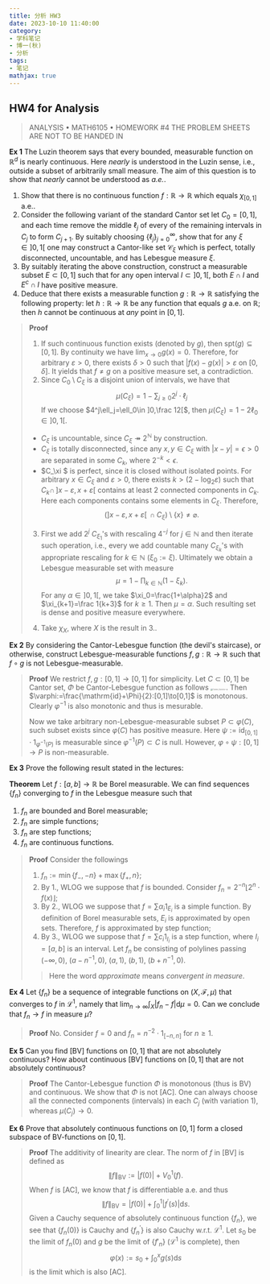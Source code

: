 ```yaml
---
title: 分析 HW3
date: 2023-10-10 11:40:00
category: 
- 学科笔记
- 博一(秋)
- 分析
tags: 
- 笔记
mathjax: true
---
```


## HW4 for Analysis

> ANALYSIS $\bullet$ MATH6105 $\bullet$ HOMEWORK \#4
> THE PROBLEM SHEETS ARE NOT TO BE HANDED IN

**Ex 1** The Luzin theorem says that every bounded, measurable function on $\mathbb R^d$ is nearly continuous. Here *nearly* is understood in the Luzin sense, i.e., outside a subset of arbitrarily small measure. The aim of this question is to show that *nearly* cannot be understood as *a.e.*. 

1. Show that there is no continuous function $f:\mathbb R\to \mathbb R$ which equals $\chi_{[0,1]}$ a.e..
2. Consider the following variant of the standard Cantor set let $C_0=[0,1]$, and each time remove the middle $\ell_j$ of every of the remaining intervals in $C_j$ to form $C_{j+1}$. By suitably choosing $\{\ell_j\}_{j=0}^\infty$, show that for any $\xi\in ]0,1[$ one may construct a Cantor-like set $\mathcal C_\xi$ which is perfect, totally disconnected, uncountable, and has Lebesgue measure $\xi$. 
3. By suitably iterating the above construction, construct a measurable subset $E\subset [0,1]$ such that for any open interval $I\subset ]0,1[$, both $E\cap I$ and $E^c\cap I$ have positive measure. 
4. Deduce that there exists a measurable function $g:\mathbb R\to \mathbb R$ satisfying the following property: let $h:\mathbb R\to \mathbb R$ be any function that equals $g$ a.e. on $\mathbb R$; then $h$ cannot be continuous at *any* point in $[0, 1]$.
> **Proof** 
> 1. If such continuous function exists (denoted by $g$), then $\mathrm{spt}(g)\subseteq [0,1]$. By continuity we have $\lim_{x\to 0}g(x)=0$. Therefore, for arbitrary $\varepsilon >0$, there exists $\delta >0$ such that $|f(x)-g(x)|>\varepsilon$ on $[0,\delta]$. It yields that $f\neq g$ on a positive measure set, a contradiction.
> 2. Since $C_0\setminus C_\xi$ is a disjoint union of intervals, we have that
> $$
> \mu(C_\xi)=1-\sum_{j\geq 0}2^j\cdot \ell_j
> $$
> If we choose $4^j\ell_j=\ell_0\in ]0,\frac 12[$, then $\mu(C_\xi)=1-2\ell_0\in]0,1[$. 
>
> * $C_\xi$ is uncountable, since $C_\xi\twoheadrightarrow 2^{\mathbb N}$ by construction. 
> * $C_\xi$ is totally disconnected, since any $x,y\in C_\xi$ with $|x-y|=\epsilon>0$ are separated in some $C_k$, where $2^{-k}< \epsilon$. 
> * $C_\xi $ is perfect, since it is closed without isolated points. For arbitrary $x\in C_\xi$ and $\varepsilon >0$, there exists $k>(2-\log_2 \varepsilon)$ such that $C_k\cap \,]x-\varepsilon,x+\varepsilon[$ contains at least $2$ connected components in $C_k$. Here each components contains some elements in $C_\xi$. Therefore, 
> $$
> \Big(]x-\varepsilon,x+\varepsilon[ \,\cap C_\xi\Big)\setminus \{x\}\neq \varnothing.
> $$
> 3. First we add $2^j$ $C_{\xi_1}$'s with rescaling $4^{-j}$ for $j\in \mathbb N$ and then iterate such operation, i.e., every we add countable many $C_{\xi_k}$'s with appropriate rescaling for $k\in \mathbb N$ ($\xi_0:=\xi$​). Ultimately we obtain a Lebesgue measurable set with measure
>    $$
>    \mu=1-\prod_{k\in \mathbb N}(1-\xi_k).
>    $$
>    For any $\alpha\in ]0,1[$, we take $\xi_0=\frac{1+\alpha}2$ and $\xi_{k+1}=\frac 1{k+3}$ for $k\geq 1$. Then $\mu=\alpha$. Such resulting set is dense and positive measure everywhere. 
>
> 4. Take $\chi_X$, where $X$ is the result in 3..

**Ex 2** By considering the Cantor-Lebesgue function (the devil's staircase), or otherwise, construct Lebesgue-measurable functions $f,g:\mathbb R\to \mathbb R$ such that $f\circ g$ is not Lebesgue-measurable.
> **Proof** We restrict $f,g:[0,1]\to[0,1]$ for simplicity. Let $C\subset [0,1]$ be Cantor set, $\Phi$ be Cantor-Lebesgue function as follows
> <img src="https://cdn.jsdelivr.net/gh/czhang271828/imgs/test/Cantor_function.gif" alt="Cantor_function" style="zoom:25%;" />. Then $\varphi:=\frac{\mathrm{id}+\Phi}{2}:[0,1]\to[0,1]$ is monotonous. Clearly $\varphi^{-1}$ is also monotonic and thus is mesurable. 
>
> Now we take arbitrary non-Lebesgue-measurable subset $P\subset \varphi(C)$, such subset exists since $\varphi(C)$ has positive measure. Here $\psi:=\mathrm{id}_{[0,1]}\cdot 1_{\varphi^{-1}(P)}$ is measurable since $\varphi^{-1}(P)\subset C$ is null. 
> However, $\varphi\circ \psi:[0,1]\to P$ is non-measurable. 


**Ex 3** Prove the following result stated in the lectures:

**Theorem** Let $f:[a,b]\to \mathbb R$ be Borel measurable. We can find sequences $\{f_n\}$ converging to $f$ in the Lebesgue measure such that

1. $f_n$ are bounded and Borel measurable;
2. $f_n$ are simple functions;
3. $f_n$ are step functions;
4. $f_n$ are continuous functions.

> **Proof** Consider the followings
> 1. $f_n:=\min\{f_-,-n\}+\max\{f_+,n\}$;
> 2. By 1., WLOG we suppose that $f$ is bounded. Consider $f_n=2^{-n}\lfloor 2^n\cdot f(x)\rfloor$;
> 3. By 2., WLOG we suppose that $f=\sum \alpha_i 1_{E_i}$ is a simple function. By definition of Borel measurable sets, $E_i$ is approximated by open sets. Therefore, $f$ is approximated by step function;
> 4. By 3., WLOG we suppose that $f=\sum c_i1_{I_i}$ is a step function, where $I_i=[a,b]$ is an interval. Let $f_n$ be consisting of polylines passing $(-\infty,0)$, $(a-n^{-1},0)$, $(a,1)$, $(b,1)$, $(b+n^{-1},0)$. 
> > Here the word *approximate* means *convergent in measure*.

**Ex 4** Let $\{f_n\}$ be a sequence of integrable functions on $(X,\mathscr F,\mu)$ that converges to $f$ in $\mathscr L^1$, namely that $\lim_{n\to\infty}\int_X|f_n-f|\mathrm d\mu=0$. Can we conclude that $f_n\to f$ in measure $\mu$? 
> **Proof** No. Consider $f=0$ and $f_n=n^{-2}\cdot 1_{[-n,n]}$ for $n\geq 1$. 

**Ex 5** Can you find [BV] functions on $[0, 1]$ that are not absolutely continuous? How about continuous [BV] functions on $[0, 1]$ that are not absolutely continuous?
> **Proof** The Cantor-Lebesgue function $\Phi$ is monotonous (thus is BV) and continuous. We show that $\Phi$ is not [AC]. One can always choose all the connected components (intervals) in each $C_j$ (with variation $1$), whereas $\mu(C_j)\to 0$. 

**Ex 6** Prove that absolutely continuous functions on $[0, 1]$ form a closed subspace of BV-functions on $[0, 1]$.
> **Proof** The additivity of linearity are clear. The norm of $f$ in [BV] is defined as
> $$
> \|f\|_{\mathrm{BV}}:=|f(0)|+V_0^1(f).
> $$
> When $f$ is [AC], we know that $f$ is differentiable a.e. and thus
> $$
> \|f\|_{\mathrm{BV}}=|f(0)|+\int_0^1|f^\prime(s)|\mathrm ds.
> $$
> Given a Cauchy sequence of absolutely continuous function $\{f_n\}$, we see that $\{f_n(0)\}$ is Cauchy and $\{f_n^\prime\}$ is also Cauchy w.r.t. $\mathscr L^1$. Let $s_0$ be the limit of $f_n(0)$ and $g$ be the limit of $\{f'_n\}$ ($\mathscr L^1$ is complete), then
> $$
> \varphi(x):=s_0+\int_0^xg(s)\mathrm ds
> $$
> is the limit which is also [AC]. 